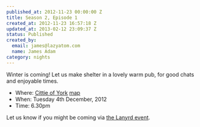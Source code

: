 ```yaml
--- 
published_at: 2012-11-23 00:00:00 Z
title: Season 2, Episode 1
created_at: 2012-11-23 16:57:18 Z
updated_at: 2013-02-12 23:09:37 Z
status: Published
created_by: 
  email: james@lazyatom.com
  name: James Adam
category: nights
---
```


Winter is coming! Let us make shelter in a lovely warm pub, for good chats and enjoyable times.

* Where: [Cittie of York](http://fancyapint.com/Pub/london/cittie-of-yorke/134) [map](http://goo.gl/maps/sKNHm)
* When: Tuesday 4th December, 2012
* Time: 6.30pm

Let us know if you might be coming via [the Lanyrd event](http://lanyrd.com/2012/lrug-nights-season-2-episode-1).

